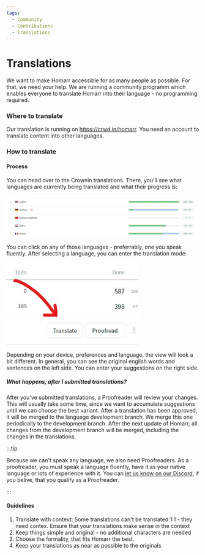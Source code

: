 ```yaml
---
tags:
  - Community
  - Contributions
  - Translations
---
```


# Translations
We want to make Homarr accessible for as many people as possible. For that, we need your help.
We are running a community programm which enables everyone to translate Homarr into their language - no programming required.

### Where to translate
Our translation is running on https://crwd.in/homarr. You need an account to translate content into other languages.

### How to translate
#### Process
You can head over to the Crownin translations. There, you'll see what languages are currently being translated and what their progress is:

![](img/crowdin-overview.jpg)

You can click on any of those languages - preferrably, one you speak fluently.
After selecting a language, you can enter the translation mode:

![](img/crowdin-enter-translation-mode.jpg)

Depending on your device, preferences and language, the view will look a bit different.
In general, you can see the original english words and sentences on the left side.
You can enter your suggestions on the right side.

##### What happens, after I submitted translations?
After you've submitted translations, a Proofreader will review your changes. This will usually take some time, since we want to accumulate suggestions until we can choose the best variant. After a translation has been approved, it will be merged to the language development branch. We merge this one periodically to the development branch.
After the next update of Homarr, all changes from the development branch will be merged, including the changes in the translations.

:::tip

Because we can't speak any language, we also need Proofreaders. As a proofreader, you must speak a language fluently, have it as your native language or lots of experience with it. You can [let us know on our Discord](./get-in-touch.md#discord), if you belive, that you qualify as a Proofreader.

:::

#### Guidelines
1. Translate with context: Some translations can't be translated 1:1 - they need contex. Ensure that your translations make sense in the context
2. Keep things simple and original - no additional characters are needed
3. Choose the formality, that fits Homarr the best.
4. Keep your translations as near as possible to the originals